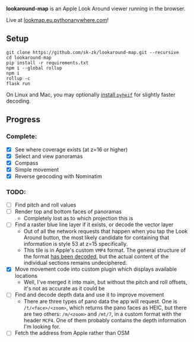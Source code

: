 **lookaround-map** is an Apple Look Around viewer running in the browser.

Live at [lookmap.eu.pythonanywhere.com](https://lookmap.eu.pythonanywhere.com)!

## Setup
```
git clone https://github.com/sk-zk/lookaround-map.git --recursive
cd lookaround-map
pip install -r requirements.txt
npm i --global rollup
npm i
rollup -c
flask run
```
On Linux and Mac, you may optionally [install `pyheif`](https://github.com/carsales/pyheif) for slightly faster decoding.

## Progress
### Complete:
- [x] See where coverage exists (at z=16 or higher)
- [x] Select and view panoramas
- [x] Compass
- [x] Simple movement
- [x] Reverse geocoding with Nominatim

### TODO:
- [ ] Find pitch and roll values
- [ ] Render top and bottom faces of panoramas
   - Completely lost as to which projection this is
- [ ] Find a raster blue line layer if it exists, or decode the vector layer
   - Out of all the network requests that happen when you tap the Look Around button, the most likely candidate
     for containing that information is style 53 at z=15 specifically.  
   - This tile is in Apple's custom `VMP4` format. The general structure of the format [has been decoded](https://github.com/19h/vmp4-dump),
     but the actual content of the individual sections remains undeciphered.
- [x] Move movement code into custom plugin which displays available locations
   - Well, I've merged it into main, but without the pitch and roll offsets, it's not as accurate as it could be 
- [ ] Find and decode depth data and use it to improve movement
   - There are three types of pano data the app will request. One is `/t/<face>/<zoom>`, which returns the pano faces as HEIC, but there are two others: `/m/<zoom>` and `/mt/7`, in a custom format with the header `MCP4`. One of them probably contains the depth information I'm looking for.
- [ ] Fetch the address from Apple rather than OSM
